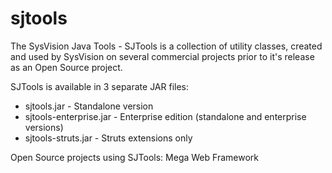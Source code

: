 # sjtools
The SysVision Java Tools - SJTools is a collection of utility classes, created and used by SysVision on several commercial projects prior to it's release as an Open Source project.

SJTools is available in 3 separate JAR files:
- sjtools.jar - Standalone version
- sjtools-enterprise.jar - Enterprise edition (standalone and enterprise versions)
- sjtools-struts.jar - Struts extensions only

Open Source projects using SJTools: Mega Web Framework
